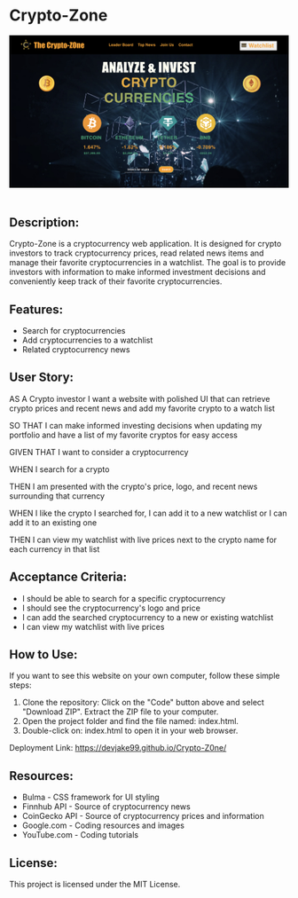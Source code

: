 # Crypto-Zone

![Crypto-Z0ne](./assets/CryptoZ0ne_Project.png)<br><br>

## Description:
Crypto-Zone is a cryptocurrency web application. It is designed for crypto investors to track cryptocurrency prices, read related news items and manage their favorite cryptocurrencies in a watchlist. The goal is to provide investors with information to make informed investment decisions and conveniently keep track of their favorite cryptocurrencies.

## Features:
* Search for cryptocurrencies
* Add cryptocurrencies to a watchlist
* Related cryptocurrency news


## User Story: 
AS A Crypto investor I want a website with polished UI that can retrieve crypto prices and recent news and add my favorite crypto to a watch list

SO THAT I can make informed investing decisions when updating my portfolio and have a list of my favorite cryptos for easy access

GIVEN THAT I want to consider a cryptocurrency 

WHEN I search for a crypto 

THEN I am presented with the crypto's price, logo, and recent news surrounding that currency

WHEN I like the crypto I searched for, I can add it to a new watchlist or I can add it to an existing one

THEN I can view my watchlist with live prices next to the crypto name for each currency in that list


## Acceptance Criteria:
* I should be able to search for a specific cryptocurrency
* I should see the cryptocurrency's logo and price
* I can add the searched cryptocurrency to a new or existing watchlist
* I can view my watchlist with live prices


## How to Use:
If you want to see this website on your own computer, follow these simple steps:
1. Clone the repository: Click on the "Code" button above and select "Download ZIP". Extract the ZIP file to your computer.
2. Open the project folder and find the file named: index.html.
3. Double-click on: index.html to open it in your web browser.

Deployment Link: https://devjake99.github.io/Crypto-Z0ne/ 


## Resources:
* Bulma - CSS framework for UI styling
* Finnhub API - Source of cryptocurrency news
* CoinGecko API - Source of cryptocurrency prices and information
* Google.com - Coding resources and images
* YouTube.com - Coding tutorials


## License:
This project is licensed under the MIT License.

